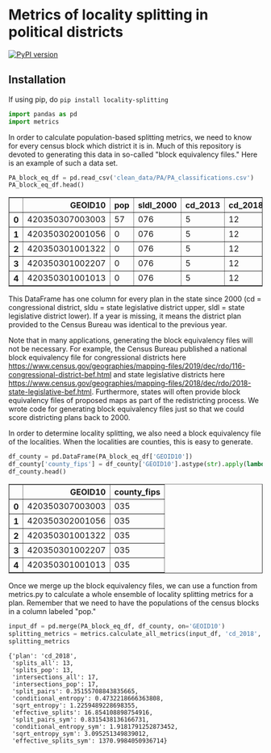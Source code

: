 # Metrics of locality splitting in political districts
[![PyPI version](https://badge.fury.io/py/locality-splitting.svg)](https://badge.fury.io/py/locality-splitting)


## Installation
If using pip, do `pip install locality-splitting`

```python
import pandas as pd
import metrics
```


In order to calculate population-based splitting metrics, we need to know for every census block which district it is in. Much of this repository is devoted to generating this data in so-called "block equivalency files." Here is an example of such a data set.


```python
PA_block_eq_df = pd.read_csv('clean_data/PA/PA_classifications.csv')
PA_block_eq_df.head()
```

<div>

<table border="1" class="dataframe">
  <thead>
    <tr style="text-align: right;">
      <th></th>
      <th>GEOID10</th>
      <th>pop</th>
      <th>sldl_2000</th>
      <th>cd_2013</th>
      <th>cd_2018</th>
      <th>sldu_2000</th>
      <th>sldl_2012</th>
      <th>sldl_2018</th>
      <th>cd_2003</th>
      <th>cd_2010</th>
      <th>sldu_2014</th>
      <th>sldl_2010</th>
      <th>sldl_2014</th>
      <th>sldu_2010</th>
    </tr>
  </thead>
  <tbody>
    <tr>
      <th>0</th>
      <td>420350307003003</td>
      <td>57</td>
      <td>076</td>
      <td>5</td>
      <td>12</td>
      <td>34</td>
      <td>76</td>
      <td>76</td>
      <td>5</td>
      <td>5</td>
      <td>25</td>
      <td>76</td>
      <td>76</td>
      <td>35</td>
    </tr>
    <tr>
      <th>1</th>
      <td>420350302001056</td>
      <td>0</td>
      <td>076</td>
      <td>5</td>
      <td>12</td>
      <td>34</td>
      <td>76</td>
      <td>76</td>
      <td>5</td>
      <td>5</td>
      <td>25</td>
      <td>76</td>
      <td>76</td>
      <td>35</td>
    </tr>
    <tr>
      <th>2</th>
      <td>420350301001322</td>
      <td>0</td>
      <td>076</td>
      <td>5</td>
      <td>12</td>
      <td>34</td>
      <td>76</td>
      <td>76</td>
      <td>5</td>
      <td>5</td>
      <td>25</td>
      <td>76</td>
      <td>76</td>
      <td>35</td>
    </tr>
    <tr>
      <th>3</th>
      <td>420350301002207</td>
      <td>0</td>
      <td>076</td>
      <td>5</td>
      <td>12</td>
      <td>34</td>
      <td>76</td>
      <td>76</td>
      <td>5</td>
      <td>5</td>
      <td>25</td>
      <td>76</td>
      <td>76</td>
      <td>35</td>
    </tr>
    <tr>
      <th>4</th>
      <td>420350301001013</td>
      <td>0</td>
      <td>076</td>
      <td>5</td>
      <td>12</td>
      <td>34</td>
      <td>76</td>
      <td>76</td>
      <td>5</td>
      <td>5</td>
      <td>25</td>
      <td>76</td>
      <td>76</td>
      <td>35</td>
    </tr>
  </tbody>
</table>
</div>



This DataFrame has one column for every plan in the state since 2000 (cd = congressional district, sldu = state legislative district upper, sldl = state legislative district lower). If a year is missing, it means the district plan provided to the Census Bureau was identical to the previous year. 

Note that in many applications, generating the block equivalency files will not be necessary. For example, the Census Bureau published a national block equivalency file for congressional districts here https://www.census.gov/geographies/mapping-files/2019/dec/rdo/116-congressional-district-bef.html and state legislative districts here https://www.census.gov/geographies/mapping-files/2018/dec/rdo/2018-state-legislative-bef.html. Furthermore, states will often provide block equivalency files of proposed maps as part of the redistricting process. We wrote code for generating block equivalency files just so that we could score districting plans back to 2000.

In order to determine locality splitting, we also need a block equivalency file of the localities. When the localities are counties, this is easy to generate.


```python
df_county = pd.DataFrame(PA_block_eq_df['GEOID10'])
df_county['county_fips'] = df_county['GEOID10'].astype(str).apply(lambda x: x[2:5])
df_county.head()
```

<table border="1" class="dataframe">
  <thead>
    <tr style="text-align: right;">
      <th></th>
      <th>GEOID10</th>
      <th>county_fips</th>
    </tr>
  </thead>
  <tbody>
    <tr>
      <th>0</th>
      <td>420350307003003</td>
      <td>035</td>
    </tr>
    <tr>
      <th>1</th>
      <td>420350302001056</td>
      <td>035</td>
    </tr>
    <tr>
      <th>2</th>
      <td>420350301001322</td>
      <td>035</td>
    </tr>
    <tr>
      <th>3</th>
      <td>420350301002207</td>
      <td>035</td>
    </tr>
    <tr>
      <th>4</th>
      <td>420350301001013</td>
      <td>035</td>
    </tr>
  </tbody>
</table>
</div>



Once we merge up the block equivalency files, we can use a function from metrics.py to calculate a whole ensemble of locality splitting metrics for a plan. Remember that we need to have the populations of the census blocks in a column labeled "pop."


```python
input_df = pd.merge(PA_block_eq_df, df_county, on='GEOID10')
splitting_metrics = metrics.calculate_all_metrics(input_df, 'cd_2018', lclty_str='county_fips')
splitting_metrics
```



    {'plan': 'cd_2018',
     'splits_all': 13,
     'splits_pop': 13,
     'intersections_all': 17,
     'intersections_pop': 17,
     'split_pairs': 0.35155708843835665,
     'conditional_entropy': 0.4732218666363808,
     'sqrt_entropy': 1.2259489228698355,
     'effective_splits': 16.854108898754916,
     'split_pairs_sym': 0.8315438136166731,
     'conditional_entropy_sym': 1.9181791252873452,
     'sqrt_entropy_sym': 3.095251349839012,
     'effective_splits_sym': 1370.9984050936714}


